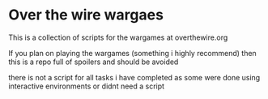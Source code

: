 # Over the wire wargaes

This is a collection of scripts for the wargames at overthewire.org

If you plan on playing the wargames (something i highly recommend) then this is a repo full of spoilers and should be avoided

there is not a script for all tasks i have completed as some were done using interactive environments or didnt need a script

